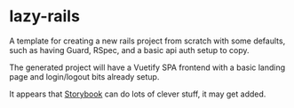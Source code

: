 # lazy-rails

A template for creating a new rails project from scratch with some defaults, such as having Guard, RSpec, and a basic api auth setup to copy.

The generated project will have a Vuetify SPA frontend with a basic landing page and login/logout bits already setup.

It appears that [Storybook](https://storybook.js.org/docs/react/get-started/introduction) can do lots of clever stuff, it may get added.
